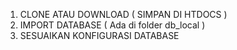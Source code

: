 1. CLONE ATAU DOWNLOAD ( SIMPAN DI HTDOCS )
2. IMPORT DATABASE ( Ada di folder db_local )
3. SESUAIKAN KONFIGURASI DATABASE